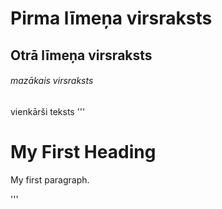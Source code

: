 # Pirma līmeņa virsraksts 
## Otrā līmeņa virsraksts
###### mazākais virsraksts
vienkārši teksts
'''
<!DOCTYPE html>
<html>
<body>

<h1>My First Heading</h1>
<p>My first paragraph.</p>

</body>
</html>
'''
